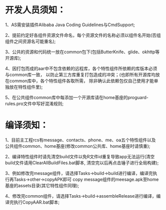 
# 开发人员须知：
1、AS需安装插件Alibaba Java Coding Guidelines与CmdSupport;

2、提前约定好各组件资源文件命名，每个资源文件的名称必须以组件名开始(否组组件之间资源名可能重名);

3、公共的资源和代码统一放在common包下(包括ButterKnife、glide、okhttp等开源库);

4、因打包而成的aar中不包含依赖的远程库，各个特性组件所依赖的库版本必须与common库一致，
    以防止第三方库重复打包造成的冲突；(也即所有开源库均放在common库中，各个特性组件各取所需，
    除非确认此依赖包仅自己使用才能单独放在特性组件里);

5、在公共组件common库中每添加一个开源库请在home基座的proguard-rules.pro文件中写好混淆规则;

# 编译须知：
1、目前主工程rcs有message、contacts、phone、me、oa五个特性组件以及
    公共组件common、home基座(修改common公共库、home基座时请慎重);

2、编译特性组件时请先清空build文件以免R文件id重复导致app无法运行(清空build文件请用ClearAllBuildFiles.bat脚本,
    清空完以后再点击锤子进行全局构建);

3、例如修改完message组件，请选择Tasks->build->build进行编译，编译完执行再Tasks->other->copyAPK即可
    copy message组件的meesage.apk至home基座的assets目录(其它特性组件同理);

4、修改完common组件，请选择Tasks->build->assembleRelease进行编译，编译完执行CopyAAR.bat脚本;